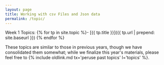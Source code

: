 ```yaml
---
layout: page
title: Working with csv Files and Json data
permalink: /topic/
---
```

Week 1 Topics:
{% for tp in site.topic %}- [{{ tp.title }}]({{ tp.url | prepend: site.baseurl }})
{% endfor %}

These topics are similar to those in previous years, though we have consolidated them somewhat; while we finalize this year's materials, please feel free to {% include oldlink.md tx='peruse past topics' l='topics' %}.
